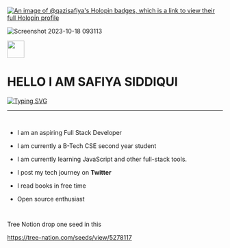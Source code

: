 

[![An image of @qazisafiya's Holopin badges, which is a link to view their full Holopin profile](https://holopin.me/qazisafiya)](https://holopin.io/@qazisafiya)

![Screenshot 2023-10-18 093113](https://github.com/QaziSafiya/QaziSafiya/assets/143307549/e57d1c88-a139-451d-812c-bbdf402a6821)


<div>

<img src="https://media.giphy.com/media/AOXNxxIJuBQdNTBblp/giphy.gif"  width="40" flex></img>  <h1>HELLO I AM SAFIYA SIDDIQUI</h1>

  <a href="https://git.io/typing-svg"><img src="https://readme-typing-svg.demolab.com?font=Fira+Code&weight=6000&size=28&duration=5304&pause=1000&color36BCF7FF&background=FFD22800&center=true&vCenter=true&width=850&lines=Hello,+I'm+Safiya Siddiqui,+Welcome+to+My+Profile!+;I+am+a+Frontend+Developer+;Self+learner" alt="Typing SVG" /></a>
</div>

---

<div style="display:flex">
  
- I am an aspiring Full Stack Developer

- I am currently a B-Tech CSE second year student

- I am currently learning JavaScript and other full-stack tools.

- I post my tech journey on **Twitter**

- I read books in free time

- Open source enthusiast

</div>


Tree Notion drop one seed in this

https://tree-nation.com/seeds/view/5278117
